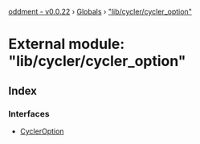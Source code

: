 [oddment - v0.0.22](../README.md) › [Globals](../globals.md) › ["lib/cycler/cycler_option"](_lib_cycler_cycler_option_.md)

# External module: "lib/cycler/cycler_option"

## Index

### Interfaces

* [CyclerOption](../interfaces/_lib_cycler_cycler_option_.cycleroption.md)
